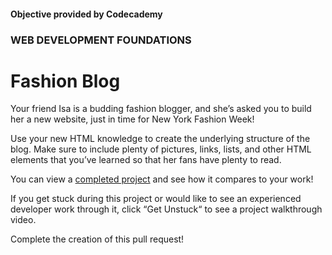 #### Objective provided by Codecademy

### WEB DEVELOPMENT FOUNDATIONS

# Fashion Blog

Your friend Isa is a budding fashion blogger, and she’s asked you to build her a new website, just in time for New York Fashion Week!

Use your new HTML knowledge to create the underlying structure of the blog. Make sure to include plenty of pictures, links, lists, and other HTML elements that you’ve learned so that her fans have plenty to read.

You can view a [completed project](https://content.codecademy.com/courses/learn-html/elements-and-structure/fashion.html) and see how it compares to your work!

If you get stuck during this project or would like to see an experienced developer work through it, click “Get Unstuck“ to see a project walkthrough video.

Complete the creation of this pull request!
